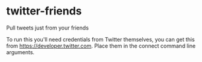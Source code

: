 # twitter-friends
Pull tweets just from your friends

To run this you'll need credentials from Twitter themselves, you can get this from https://developer.twitter.com. Place them in the connect command line arguments.
